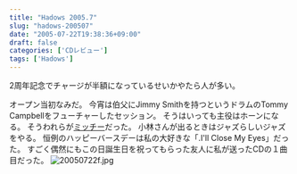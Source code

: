 ```yaml
---
title: "Hadows 2005.7"
slug: "hadows-200507"
date: "2005-07-22T19:38:36+09:00"
draft: false
categories: ['CDレビュー']
tags: ['Hadows']
---
```

2周年記念でチャージが半額になっているせいかやたら人が多い。
<!--more-->
オープン当初なみだ。 今宵は伯父にJimmy Smithを持つというドラムのTommy Campbellをフューチャーしたセッション。 
そうはいっても主役はホーンになる。
そうわれらが[ミッチー](http://homepage2.nifty.com/altosax/)だった。 
小林さんが出るときはジャズらしいジャズをやる。 
恒例のハッピーバースデーは私の大好きな「.I'll Close My Eyes」だった。 すごく偶然にもこの日誕生日を祝ってもらった友人に私が送ったCDの１曲目だった。 ![20050722f.jpg](/wp-content/archives/20050722f.jpg)
